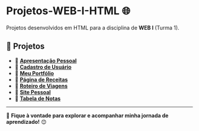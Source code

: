 # Projetos-WEB-I-HTML 🌐  

Projetos desenvolvidos em HTML para a disciplina de **WEB I** (Turma 1).  

## 📂 Projetos  

- 🔹 [**Apresentação Pessoal**](apresentação_pessoal)  
- 🔹 [**Cadastro de Usuário**](cadastro_de_usuario)  
- 🔹 [**Meu Portfólio**](meu_portifolio)  
- 🔹 [**Página de Receitas**](pagina_de_receitas)  
- 🔹 [**Roteiro de Viagens**](roteiro_de_viagens)  
- 🔹 [**Site Pessoal**](site_pessoal)  
- 🔹 [**Tabela de Notas**](tabela_de_notas)  

---

🚀 **Fique à vontade para explorar e acompanhar minha jornada de aprendizado!** 😊  
